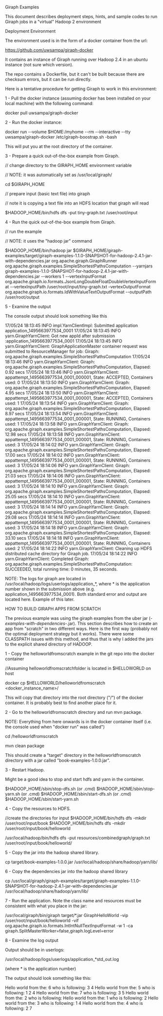 Giraph Examples

This document describes deployment steps, hints, and sample codes to run Giraph jobs in a "virtual" Hadoop 2 environment


Deployment Environment

The environment used is in the form of a docker container from the url:

https://github.com/uwsampa/giraph-docker

It contains an instance of Giraph running over Hadoop 2.4 in an ubuntu instance (not sure which version).

The repo contains a Dockerfile, but it can't be built because there are checksum errors, but it can be run directly.


Here is a tentative procedure for getting Giraph to work in this environment:

1 - Pull the docker instance (assuming docker has been installed on your local machine) with the following command:

docker pull uwsampa/giraph-docker

2 - Run the docker instance:

docker run --volume $HOME:/myhome --rm --interactive --tty uwsampa/giraph-docker /etc/giraph-boostrap.sh -bash

This will put you at the root directory of the container.

3 - Prepare a quick out-of-the-box example from Giraph.

// change directory to the GIRAPH_HOME environment variable

// NOTE: it was automatically set as /usr/local/giraph/

cd $GIRAPH_HOME 

// prepare input (basic text file) into giraph

// note it is copying a text file into an HDFS location that giraph will read

$HADOOP_HOME/bin/hdfs dfs -put tiny-graph.txt /user/root/input

4 - Run the quick out-of-the-box example from Giraph.

// run the example

// NOTE: it uses the "hadoop jar" command

$HADOOP_HOME/bin/hadoop jar $GIRAPH_HOME/giraph-examples/target/giraph-examples-1.1.0-SNAPSHOT-for-hadoop-2.4.1-jar-with-dependencies.jar org.apache.giraph.GiraphRunner org.apache.giraph.examples.SimpleShortestPathsComputation --yarnjars giraph-examples-1.1.0-SNAPSHOT-for-hadoop-2.4.1-jar-with-dependencies.jar --workers 1 --vertexInputFormat org.apache.giraph.io.formats.JsonLongDoubleFloatDoubleVertexInputFormat --vertexInputPath /user/root/input/tiny-graph.txt -vertexOutputFormat org.apache.giraph.io.formats.IdWithValueTextOutputFormat --outputPath /user/root/output


5 - Examine the output

The console output should look something like this

17/05/24 18:13:45 INFO impl.YarnClientImpl: Submitted application application_1495663977534_0001
17/05/24 18:13:45 INFO yarn.GiraphYarnClient: Got new appId after submission :application_1495663977534_0001
17/05/24 18:13:45 INFO yarn.GiraphYarnClient: GiraphApplicationMaster container request was submitted to ResourceManager for job: Giraph: org.apache.giraph.examples.SimpleShortestPathsComputation
17/05/24 18:13:46 INFO yarn.GiraphYarnClient: Giraph: org.apache.giraph.examples.SimpleShortestPathsComputation, Elapsed: 0.92 secs
17/05/24 18:13:46 INFO yarn.GiraphYarnClient: appattempt_1495663977534_0001_000001, State: ACCEPTED, Containers used: 0
17/05/24 18:13:50 INFO yarn.GiraphYarnClient: Giraph: org.apache.giraph.examples.SimpleShortestPathsComputation, Elapsed: 4.95 secs
17/05/24 18:13:50 INFO yarn.GiraphYarnClient: appattempt_1495663977534_0001_000001, State: ACCEPTED, Containers used: 1
17/05/24 18:13:54 INFO yarn.GiraphYarnClient: Giraph: org.apache.giraph.examples.SimpleShortestPathsComputation, Elapsed: 8.97 secs
17/05/24 18:13:54 INFO yarn.GiraphYarnClient: appattempt_1495663977534_0001_000001, State: RUNNING, Containers used: 1
17/05/24 18:13:58 INFO yarn.GiraphYarnClient: Giraph: org.apache.giraph.examples.SimpleShortestPathsComputation, Elapsed: 12.98 secs
17/05/24 18:13:58 INFO yarn.GiraphYarnClient: appattempt_1495663977534_0001_000001, State: RUNNING, Containers used: 3
17/05/24 18:14:02 INFO yarn.GiraphYarnClient: Giraph: org.apache.giraph.examples.SimpleShortestPathsComputation, Elapsed: 17.00 secs
17/05/24 18:14:02 INFO yarn.GiraphYarnClient: appattempt_1495663977534_0001_000001, State: RUNNING, Containers used: 3
17/05/24 18:14:06 INFO yarn.GiraphYarnClient: Giraph: org.apache.giraph.examples.SimpleShortestPathsComputation, Elapsed: 21.03 secs
17/05/24 18:14:06 INFO yarn.GiraphYarnClient: appattempt_1495663977534_0001_000001, State: RUNNING, Containers used: 3
17/05/24 18:14:10 INFO yarn.GiraphYarnClient: Giraph: org.apache.giraph.examples.SimpleShortestPathsComputation, Elapsed: 25.05 secs
17/05/24 18:14:10 INFO yarn.GiraphYarnClient: appattempt_1495663977534_0001_000001, State: RUNNING, Containers used: 3
17/05/24 18:14:14 INFO yarn.GiraphYarnClient: Giraph: org.apache.giraph.examples.SimpleShortestPathsComputation, Elapsed: 29.08 secs
17/05/24 18:14:14 INFO yarn.GiraphYarnClient: appattempt_1495663977534_0001_000001, State: RUNNING, Containers used: 3
17/05/24 18:14:18 INFO yarn.GiraphYarnClient: Giraph: org.apache.giraph.examples.SimpleShortestPathsComputation, Elapsed: 33.10 secs
17/05/24 18:14:18 INFO yarn.GiraphYarnClient: appattempt_1495663977534_0001_000001, State: RUNNING, Containers used: 2
17/05/24 18:14:22 INFO yarn.GiraphYarnClient: Cleaning up HDFS distributed cache directory for Giraph job.
17/05/24 18:14:22 INFO yarn.GiraphYarnClient: Completed Giraph: org.apache.giraph.examples.SimpleShortestPathsComputation: SUCCEEDED, total running time: 0 minutes, 35 seconds.

NOTE:
The logs for giraph are located in /usr/local/hadoop/logs/userlogs/application_*, where * is the application number shown in the submission above (e.g. application_1495663977534_0001).  Both standard error and output are located here.  Example of this later.



HOW TO BUILD GIRAPH APPS FROM SCRATCH

The previous example was using the giraph examples from the uber jar (*-examples-with-dependencies-*.jar).  This section describes how to create an app from "scratch" in two different ways.  Here is the first way (probably not the optimal deployment strategy but it works).  There were some CLASSPATH issues with this method, and thus that is why I added the jars to the explicit shared directory of HADOOP.


1 - Copy the helloworldfromscratch example in the git repo into the docker container

//Assuming helloworldfromscratchfolder is located in $HELLOWORLD on host

docker cp $HELLOWORLD/helloworldfromscratch <docker_instance_name>/

This will copy that directory into the root directory ("/") of the docker container.  It is probably best to find another place for it.


2 - Go to the helloworldfromscratch directory and run mvn package.

NOTE: Everything from here onwards is in the docker container itself (i.e. the console used when "docker run" was called")

cd /helloworldfromscratch

mvn clean package



This should create a "target" directory in the helloworldfromscratch directory with a jar called "book-examples-1.0.0.jar".


3 - Restart Hadoop.  

Might be a good idea to stop and start hdfs and yarn in the container.

$HADOOP_HOME/sbin/stop-dfs.sh (or .cmd)
$HADOOP_HOME/sbin/stop-yarn.sh (or .cmd)
$HADOOP_HOME/sbin/start-dfs.sh (or .cmd)
$HADOOP_HOME/sbin/start-yarn.sh




4 - Copy the resources to HDFS.

//create the directories for input
$HADOOP_HOME/bin/hdfs dfs -mkdir /user/root/input/book
$HADOOP_HOME/bin/hdfs dfs -mkdir /user/root/input/book/helloworld

/usr/local/hadoop/bin/hdfs dfs -put resources/combinedgraph/graph.txt /user/root/input/book/helloworld/


5 - Copy the jar into the hadoop shared library.  

cp target/book-examples-1.0.0.jar /usr/local/hadoop/share/hadoop/yarn/lib/

6 - Copy the dependencies jar into the hadoop shared library

cp /usr/local/giraph/giraph-examples/target/giraph-examples-1.1.0-SNAPSHOT-for-hadoop-2.4.1-jar-with-dependencies.jar /usr/local/hadoop/share/hadoop/yarn/lib/

7 - Run the application.  Note the class name and resources must be consistent with what you place in the jar:

/usr/local/giraph/bin/giraph target/*.jar GiraphHelloWorld -vip /user/root/input/book/helloworld -vif org.apache.giraph.io.formats.IntIntNullTextInputFormat -w 1 -ca giraph.SplitMasterWorker=false,giraph.logLevel=error

8 - Examine the log output


Output should be in userlogs:


/usr/local/hadoop/logs/userlogs/application_*std_out.log

(where * is the application number)

The output should look something like this:

Hello world from the: 6 who is following: 3 4
Hello world from the: 5 who is following: 1 2 4
Hello world from the: 7 who is following: 3 5
Hello world from the: 2 who is following:
Hello world from the: 1 who is following: 2
Hello world from the: 3 who is following: 1 4
Hello world from the: 4 who is following: 2 7















